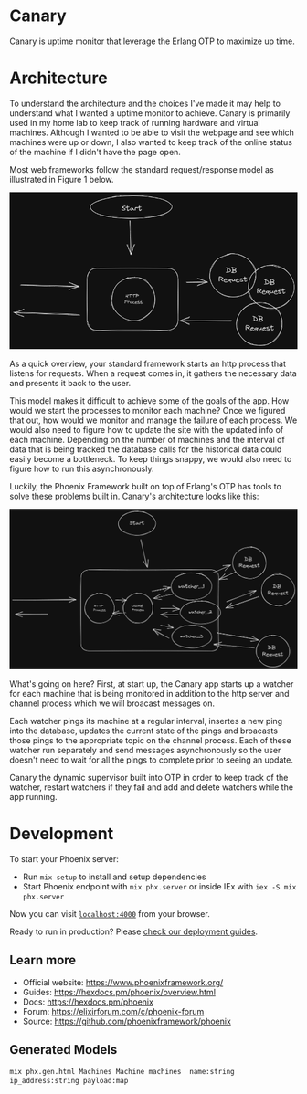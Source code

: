 # Canary

Canary is uptime monitor that leverage the Erlang OTP to maximize up time.  

# Architecture

To understand the architecture and the choices I've made it may help to understand what I wanted a uptime monitor to achieve. Canary is primarily used in my home lab to keep track of running hardware and virtual machines. Although I wanted to be able to visit the webpage and see which machines were up or down, I also wanted to keep track of the online status of the machine if I didn't have the page open. 

Most web frameworks follow the standard request/response model as illustrated in Figure 1 below.

![Standard HTTP request/response model](canary_architecture_std.png "Figure 1")


As a quick overview, your standard framework starts an http process that listens for requests. When a request comes in, it gathers the necessary data and presents it back to the user. 

This model makes it difficult to achieve some of the goals of the app. How would we start the processes to monitor each machine? Once we figured that out, how would we monitor and manage the failure of each process. We would also need to figure how to update the site with the updated info of each machine. Depending on the number of machines and the interval of data that is being tracked the database calls for the historical data could easily become a bottleneck. To keep things snappy, we would also need to figure how to run this asynchronously.

Luckily, the Phoenix Framework built on top of Erlang's OTP has tools to solve these problems built in. Canary's architecture looks like this:


![Canary Architecture](canary_architecture_phx.png "Figure 2")

What's going on here? First, at start up, the Canary app starts up a watcher for each machine that is being monitored in addition to the http server and channel process which we will broacast messages on.

Each watcher pings its machine at a regular interval, insertes a new ping into the database, updates the current state of the pings and broacasts those pings to the appropriate topic on the channel process. Each of these watcher run separately and send messages asynchronously so the user doesn't need to wait for all the pings to complete prior to seeing an update.

Canary the dynamic supervisor built into OTP in order to keep track of the watcher, restart watchers if they fail and add and delete watchers while the app running. 

# Development

To start your Phoenix server:

  * Run `mix setup` to install and setup dependencies
  * Start Phoenix endpoint with `mix phx.server` or inside IEx with `iex -S mix phx.server`

Now you can visit [`localhost:4000`](http://localhost:4000) from your browser.

Ready to run in production? Please [check our deployment guides](https://hexdocs.pm/phoenix/deployment.html).

## Learn more

  * Official website: https://www.phoenixframework.org/
  * Guides: https://hexdocs.pm/phoenix/overview.html
  * Docs: https://hexdocs.pm/phoenix
  * Forum: https://elixirforum.com/c/phoenix-forum
  * Source: https://github.com/phoenixframework/phoenix

## Generated Models

```
mix phx.gen.html Machines Machine machines  name:string ip_address:string payload:map
```

